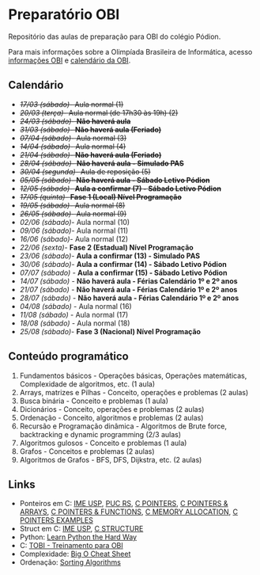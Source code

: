 # Preparatório OBI

Repositório das aulas de preparação para OBI do colégio Pódion.

Para mais informações sobre a Olimpíada Brasileira de Informática, acesso [informações OBI](https://olimpiada.ic.unicamp.br/info/) e [calendário da OBI](https://olimpiada.ic.unicamp.br/info/datas/).


## Calendário

- ~~*17/03 (sábado)*- Aula normal (1)~~
- ~~*20/03 (terça)*- Aula normal (de 17h30 às 19h) (2)~~
- ~~*24/03 (sábado)*- **Não haverá aula**~~
- ~~*31/03 (sábado)*- **Não haverá aula (Feriado)**~~
- ~~*07/04 (sábado)*- Aula normal (3)~~
- ~~*14/04 (sábado)*- Aula normal (4)~~
- ~~*21/04 (sábado)*- **Não haverá aula (Feriado)**~~
- ~~*28/04 (sábado)*- **Não haverá aula - Simulado PAS**~~
- ~~*30/04 (segunda)*- Aula de reposição (5)~~
- ~~*05/05 (sábado)*- **Não haverá aula - Sábado Letivo Pódion**~~
- ~~*12/05 (sábado)*- **Aula a confirmar (7) - Sábado Letivo Pódion**~~
- ~~*17/05 (quinta)*- **Fase 1 (Local) Nível Programação**~~
- ~~*19/05 (sábado)*- Aula normal (8)~~
- ~~*26/05 (sábado)*- Aula normal (9)~~
- *02/06 (sábado)*- Aula normal (10)
- *09/06 (sábado)*- Aula normal (11)
- *16/06 (sábado)*- Aula normal (12)
- *22/06 (sexta)*- **Fase 2 (Estadual) Nível Programação**
- *23/06 (sábado)*- **Aula a confirmar (13) - Simulado PAS**
- *30/06 (sábado)*- **Aula a confirmar (14) - Sábado Letivo Pódion**
- *07/07 (sábado)* - **Aula a confirmar (15) - Sábado Letivo Pódion**
- *14/07 (sábado)* - **Não haverá aula - Férias Calendário 1º e 2º anos**
- *21/07 (sábado)* - **Não haverá aula - Férias Calendário 1º e 2º anos**
- *28/07 (sábado)* - **Não haverá aula - Férias Calendário 1º e 2º anos**
- *04/08 (sábado)* - Aula normal (16)
- *11/08 (sábado)* - Aula normal (17)
- *18/08 (sábado)* - Aula normal (18)
- *25/08 (sábado)*- **Fase 3 (Nacional) Nível Programação**


## Conteúdo programático

1. Fundamentos básicos - Operações básicas, Operações matemáticas, Complexidade de algoritmos, etc. (1 aula)
2. Arrays, matrizes e Pilhas - Conceito, operações e problemas (2 aulas)
3. Busca binária - Conceito e problemas (1 aula)
4. Dicionários - Conceito, operações e problemas (2 aulas)
5. Ordenação - Conceito, algoritmos e problemas (2 aulas)
6. Recursão e Programação dinâmica - Algoritmos de Brute force, backtracking e dynamic programming (2/3 aulas)
7. Algoritmos gulosos - Conceito e problemas (1 aula)
8. Grafos - Conceitos e problemas (2 aulas)
9. Algoritmos de Grafos - BFS, DFS, Dijkstra, etc. (2 aulas)


## Links

- Ponteiros em C: [IME USP](https://www.ime.usp.br/~pf/algoritmos/aulas/pont.html), [PUC RS](http://www.inf.pucrs.br/~pinho/PRGSWB/Ponteiros/ponteiros.html), [C POINTERS](https://www.programiz.com/c-programming/c-pointers), [C POINTERS & ARRAYS](https://www.programiz.com/c-programming/c-pointers-arrays), [C POINTERS & FUNCTIONS](https://www.programiz.com/c-programming/c-pointer-functions), [C MEMORY ALLOCATION](https://www.programiz.com/c-programming/c-dynamic-memory-allocation), [C POINTERS EXAMPLES](https://www.programiz.com/c-programming/c-pointer-examples)
- Struct em C: [IME USP](https://www.ime.usp.br/~pf/algoritmos/aulas/stru.html), [C STRUCTURE](https://www.programiz.com/c-programming/c-structures)
- Python: [Learn Python the Hard Way](https://learnpythonthehardway.org/book/)
- C: [TOBI - Treinamento para OBI](http://olimpiada.ic.unicamp.br/tobi)
- Complexidade: [Big O Cheat Sheet](http://bigocheatsheet.com/)
- Ordenação: [Sorting Algorithms](http://www.sorting-algorithms.com/)






